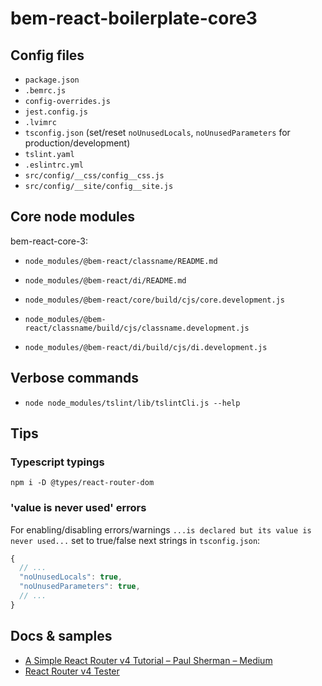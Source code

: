 # bem-react-boilerplate-core3

## Config files

- `package.json`
- `.bemrc.js`
- `config-overrides.js`
- `jest.config.js`
- `.lvimrc`
- `tsconfig.json` (set/reset `noUnusedLocals`, `noUnusedParameters` for production/development)
- `tslint.yaml`
- `.eslintrc.yml`
- `src/config/__css/config__css.js`
- `src/config/__site/config__site.js`

## Core node modules

bem-react-core-3:

- `node_modules/@bem-react/classname/README.md`
- `node_modules/@bem-react/di/README.md`

- `node_modules/@bem-react/core/build/cjs/core.development.js`
- `node_modules/@bem-react/classname/build/cjs/classname.development.js`
- `node_modules/@bem-react/di/build/cjs/di.development.js`

## Verbose commands

- `node node_modules/tslint/lib/tslintCli.js --help`

## Tips

### Typescript typings

```shell
npm i -D @types/react-router-dom
```

### 'value is never used' errors

For enabling/disabling errors/warnings `...is declared but its value is never
used...` set to true/false next strings in `tsconfig.json`:
```js
{
  // ...
  "noUnusedLocals": true,
  "noUnusedParameters": true,
  // ...
}
```

## Docs & samples

- [A Simple React Router v4 Tutorial – Paul Sherman – Medium](https://medium.com/@pshrmn/a-simple-react-router-v4-tutorial-7f23ff27adf)
- [React Router v4 <Route> Tester](https://pshrmn.github.io/route-tester/)


